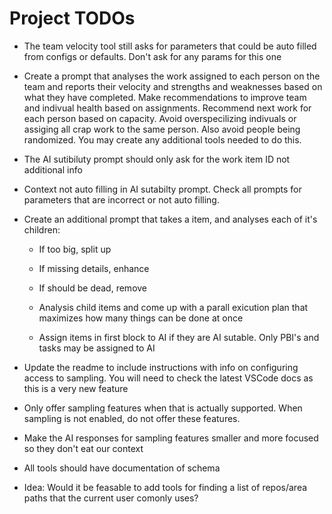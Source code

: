 # Project TODOs

- The team velocity tool still asks for parameters that could be auto filled from configs or defaults. Don't ask for any params for this one

- Create a prompt that analyses the work assigned to each person on the team and reports their velocity and strengths and weaknesses based on what they have completed. Make recommendations to improve team and indivual health based on assignments. Recommend next work for each person based on capacity. Avoid overspecilizing indivuals or assiging all crap work to the same person. Also avoid people being randomized. You may create any additional tools needed to do this.

- The AI sutibiluty prompt should only ask for the work item ID not additional info

- Context not auto filling in AI sutabilty prompt. Check all prompts for parameters that are incorrect or not auto filling.

- Create an additional prompt that takes a item, and analyses each of it's children:
    - If too big, split up
    - If missing details, enhance
    - If should be dead, remove
    
    - Analysis child items and come up with a parall exicution plan that maximizes how many things can be done at once
    - Assign items in first block to AI if they are AI sutable. Only PBI's and tasks may be assigned to AI

- Update the readme to include instructions with info on configuring access to sampling. You will need to check the latest VSCode docs as this is a very new feature

- Only offer sampling features when that is actually supported. When sampling is not enabled, do not offer these features.  

- Make the AI responses for sampling features smaller and more focused so they don't eat our context

- All tools should have documentation of schema

- Idea: Would it be feasable to add tools for finding a list of repos/area paths that the current user comonly uses?

